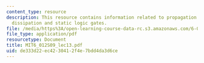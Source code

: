 ```yaml
---
content_type: resource
description: This resource contains information related to propagation delay, power
  dissipation and static logic gates.
file: /media/https%3A/open-learning-course-data-rc.s3.amazonaws.com/6-012-microelectronic-devices-and-circuits-spring-2009/de333d22ec4230412f4e7bdd4da3d6ce_MIT6_012S09_lec13.pdf
file_type: application/pdf
resourcetype: Document
title: MIT6_012S09_lec13.pdf
uid: de333d22-ec42-3041-2f4e-7bdd4da3d6ce
---
```

